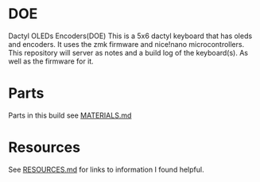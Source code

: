# DOE 
Dactyl OLEDs Encoders(DOE)
This is a 5x6 dactyl keyboard that has oleds and encoders.  It uses the zmk firmware and nice!nano microcontrollers.
This repository will server as notes and a build log of the keyboard(s). As well as the firmware for it.

# Parts
Parts in this build see [MATERIALS.md](docs/MATERIALS.md)

# Resources
See [RESOURCES.md](docs/RESOURCES.md) for links to information I found helpful.

